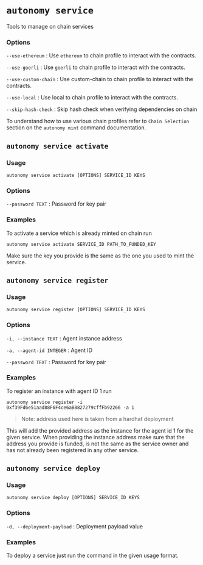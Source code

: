 # `autonomy service`

Tools to manage on chain services

### Options

`--use-ethereum`
: Use `ethereum` to chain profile to interact with the contracts.

`--use-goerli`
: Use `goerli` to chain profile to interact with the contracts.

`--use-custom-chain`
: Use custom-chain to chain profile to interact with the contracts.

`--use-local`
: Use local to chain profile to interact with the contracts.

`--skip-hash-check`
: Skip hash check when verifying dependencies on chain

To understand how to use various chain profiles refer to `Chain Selection` section on the `autonomy mint` command documentation.

## `autonomy service activate`

### Usage

`autonomy service activate [OPTIONS] SERVICE_ID KEYS`

### Options

`--password TEXT`
: Password for key pair

### Examples

To activate a service which is already minted on chain run

`autonomy service activate SERVICE_ID PATH_TO_FUNDED_KEY`

Make sure the key you provide is the same as the one you used to mint the service.

## `autonomy service register`

### Usage

`autonomy service register [OPTIONS] SERVICE_ID KEYS`

### Options

`-i, --instance TEXT`
: Agent instance address

`-a, --agent-id INTEGER`
: Agent ID

`--password TEXT`
: Password for key pair

### Examples

To register an instance with agent ID 1 run

`autonomy service register -i 0xf39Fd6e51aad88F6F4ce6aB8827279cffFb92266 -a 1`

> Note: address used here is taken from a hardhat deployment

This will add the provided address as the instance for the agent id 1 for the given service. When providing the instance address make sure that the address you provide is funded, is not the same as the service owner and has not already been registered in any other service.

## `autonomy service deploy`

### Usage

`autonomy service deploy [OPTIONS] SERVICE_ID KEYS`

### Options

`-d, --deployment-payload`
: Deployment payload value

### Examples

To deploy a service just run the command in the given usage format.